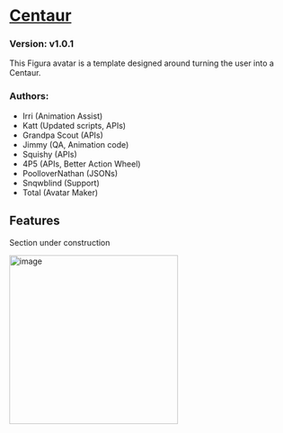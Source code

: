 # [Centaur](https://github.com/TotalTakeover/FiguraCentaurAvatar)
### Version: v1.0.1
This Figura avatar is a template designed around turning the user into a Centaur.

### Authors:
- Irri (Animation Assist)
- Katt (Updated scripts, APIs)
- Grandpa Scout (APIs)
- Jimmy (QA, Animation code)
- Squishy (APIs)
- 4P5 (APIs, Better Action Wheel)
- PoolloverNathan (JSONs)
- Snqwblind (Support)
- Total (Avatar Maker)

## Features
Section under construction

[<img src="https://img.youtube.com/vi/goLhnKmLVNo/maxresdefault.jpg" alt="image" width="300" height="auto">](https://youtu.be/goLhnKmLVNo)